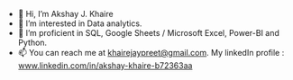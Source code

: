 - 👋 Hi, I’m Akshay J. Khaire
- 👀 I’m interested in Data analytics.
- 🌱 I’m proficient in SQL, Google Sheets / Microsoft Excel, Power-BI and Python.
- 📫 You can reach me at khairejaypreet@gmail.com. My linkedIn profile : www.linkedin.com/in/akshay-khaire-b72363aa
